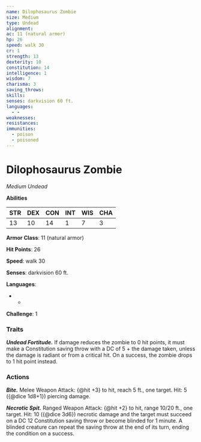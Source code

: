 ```yaml
---
name: Dilophosaurus Zombie
size: Medium
type: Undead
alignment: 
ac: 11 (natural armor)
hp: 26
speed: walk 30
cr: 1
strength: 13
dexterity: 10
constitution: 14
intelligence: 1
wisdom: 7
charisma: 3
saving_throws:
skills:
senses: darkvision 60 ft.
languages:
  - -
weaknesses:
resistances:
immunities:
  - poison
  - poisoned
---
```


# Dilophosaurus Zombie

*Medium Undead*

**Abilities**

| STR | DEX | CON | INT | WIS | CHA |
| --- | --- | --- | --- | --- | --- |
| 13 | 10 | 14 | 1 | 7 | 3 |

**Armor Class**: 11 (natural armor)

**Hit Points**: 26

**Speed**: walk 30

**Senses**: darkvision 60 ft.

**Languages**:
  - -

**Challenge**: 1

### Traits
***Undead Fortitude.*** If damage reduces the zombie to 0 hit points, it must make a Constitution saving throw with a DC of 5 + the damage taken, unless the damage is radiant or from a critical hit. On a success, the zombie drops to 1 hit point instead.

### Actions
***Bite.*** Melee Weapon Attack: {@hit +3} to hit, reach 5 ft., one target. Hit: 5 ({@dice 1d8+1}) piercing damage.

***Necrotic Spit.*** Ranged Weapon Attack: {@hit +2} to hit, range 10/20 ft., one target. Hit: 10 ({@dice 3d6}) necrotic damage and the target must succeed on a DC 12 Constitution saving throw or become blinded for 1 minute. A blinded creature can repeat the saving throw at the end of its turn, ending the condition on a success.


